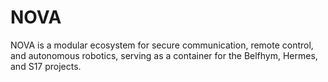 # NOVA
NOVA is a modular ecosystem for secure communication, remote control, and autonomous robotics, serving as a container for the Belfhym, Hermes, and S17 projects.
